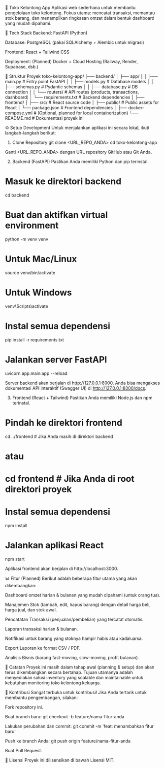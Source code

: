🏪 Toko Kelontong App
Aplikasi web sederhana untuk membantu pengelolaan toko kelontong. Fokus utama: mencatat transaksi, memantau stok barang, dan menampilkan ringkasan omzet dalam bentuk dashboard yang mudah dipahami.

🚀 Tech Stack
Backend: FastAPI (Python)

Database: PostgreSQL (pakai SQLAlchemy + Alembic untuk migrasi)

Frontend: React + Tailwind CSS

Deployment: (Planned) Docker + Cloud Hosting (Railway, Render, Supabase, dsb.)

📂 Struktur Proyek
toko-kelontong-app/
├── backend/
│   ├── app/
│   │   ├── main.py          # Entry point FastAPI
│   │   ├── models.py        # Database models
│   │   ├── schemas.py       # Pydantic schemas
│   │   ├── database.py      # DB connection
│   │   └── routers/         # API routes (products, transactions, dashboard)
│   └── requirements.txt     # Backend dependencies
│
├── frontend/
│   ├── src/                 # React source code
│   ├── public/              # Public assets for React
│   └── package.json         # Frontend dependencies
│
├── docker-compose.yml       # (Optional, planned for local containerization)
└── README.md                # Dokumentasi proyek ini

⚙️ Setup Development
Untuk menjalankan aplikasi ini secara lokal, ikuti langkah-langkah berikut:

1. Clone Repository
git clone <URL_REPO_ANDA>
cd toko-kelontong-app

Ganti <URL_REPO_ANDA> dengan URL repository GitHub atau Git Anda.

2. Backend (FastAPI)
Pastikan Anda memiliki Python dan pip terinstal.

# Masuk ke direktori backend
cd backend

# Buat dan aktifkan virtual environment
python -m venv venv
# Untuk Mac/Linux
source venv/bin/activate
# Untuk Windows
venv\Scripts\activate

# Instal semua dependensi
pip install -r requirements.txt

# Jalankan server FastAPI
uvicorn app.main:app --reload

Server backend akan berjalan di http://127.0.0.1:8000. Anda bisa mengakses dokumentasi API interaktif (Swagger UI) di http://127.0.0.1:8000/docs.

3. Frontend (React + Tailwind)
Pastikan Anda memiliki Node.js dan npm terinstal.

# Pindah ke direktori frontend
cd ../frontend # Jika Anda masih di direktori backend
# atau
# cd frontend # Jika Anda di root direktori proyek

# Instal semua dependensi
npm install

# Jalankan aplikasi React
npm start

Aplikasi frontend akan berjalan di http://localhost:3000.

📊 Fitur (Planned)
Berikut adalah beberapa fitur utama yang akan dikembangkan:

Dashboard omzet harian & bulanan yang mudah dipahami (untuk orang tua).

Manajemen Stok (tambah, edit, hapus barang) dengan detail harga beli, harga jual, dan stok awal.

Pencatatan Transaksi (penjualan/pembelian) yang tercatat otomatis.

Laporan transaksi harian & bulanan.

Notifikasi untuk barang yang stoknya hampir habis atau kadaluarsa.

Export Laporan ke format CSV / PDF.

Analisis Bisnis (barang fast-moving, slow-moving, profit bulanan).

👥 Catatan
Proyek ini masih dalam tahap awal (planning & setup) dan akan terus dikembangkan secara bertahap.
Tujuan utamanya adalah menyediakan solusi inventory yang scalable dan maintainable untuk kebutuhan monitoring toko kelontong keluarga.

🤝 Kontribusi
Sangat terbuka untuk kontribusi! Jika Anda tertarik untuk membantu pengembangan, silakan:

Fork repository ini.

Buat branch baru: git checkout -b feature/nama-fitur-anda

Lakukan perubahan dan commit: git commit -m 'feat: menambahkan fitur baru'

Push ke branch Anda: git push origin feature/nama-fitur-anda

Buat Pull Request.

📄 Lisensi
Proyek ini dilisensikan di bawah Lisensi MIT.